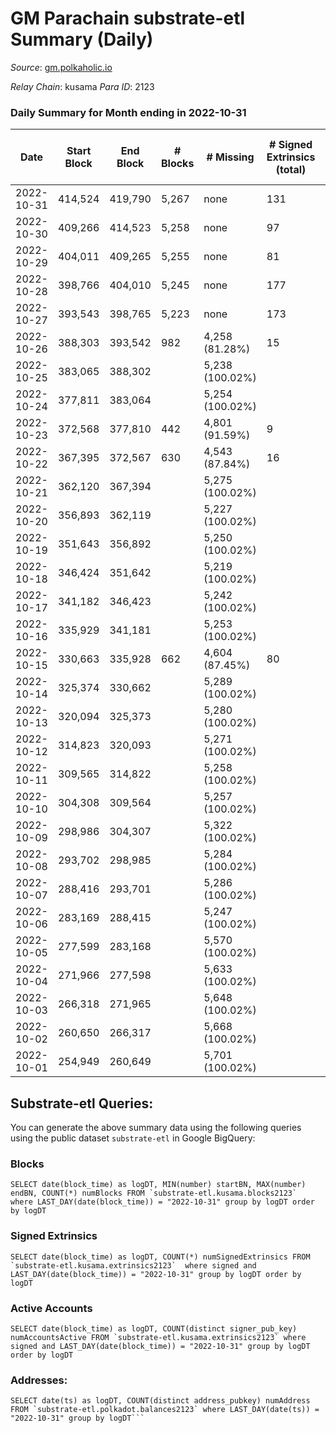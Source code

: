 # GM Parachain substrate-etl Summary (Daily)

_Source_: [gm.polkaholic.io](https://gm.polkaholic.io)

*Relay Chain*: kusama
*Para ID*: 2123



### Daily Summary for Month ending in 2022-10-31


| Date | Start Block | End Block | # Blocks | # Missing | # Signed Extrinsics (total) | # Active Accounts | # Addresses with Balances | # Events | # Transfers | # XCM Transfers In | # XCM Transfers Out |
| ---- | ----------- | --------- | -------- | --------- | --------------------------- | ----------------- | ------------------------- | -------- | ----------- | ------------------ | ------------------- |
| 2022-10-31 | 414,524 | 419,790 | 5,267 | none  | 131 | 16 | 9,083 | 13,864 | 1,672  |   |   |
| 2022-10-30 | 409,266 | 414,523 | 5,258 | none  | 97 | 12 |  | 12,888 | 1,084  |   |   |
| 2022-10-29 | 404,011 | 409,265 | 5,255 | none  | 81 | 11 |  | 11,895 | 561  |   |   |
| 2022-10-28 | 398,766 | 404,010 | 5,245 | none  | 177 | 20 |  | 14,984 | 2,324  |   |   |
| 2022-10-27 | 393,543 | 398,765 | 5,223 | none  | 173 | 19 |  | 13,777 | 1,589  |   |   |
| 2022-10-26 | 388,303 | 393,542 | 982 | 4,258 (81.28%) | 15 | 7 |  | 2,790 | 404  |   |   |
| 2022-10-25 | 383,065 | 388,302 |  | 5,238 (100.02%) |  |  |  |  |   |   |   |
| 2022-10-24 | 377,811 | 383,064 |  | 5,254 (100.02%) |  |  |  |  |   |   |   |
| 2022-10-23 | 372,568 | 377,810 | 442 | 4,801 (91.59%) | 9 | 4 |  | 1,144 | 173  |   |   |
| 2022-10-22 | 367,395 | 372,567 | 630 | 4,543 (87.84%) | 16 | 2 |  | 1,693 | 249  |   |   |
| 2022-10-21 | 362,120 | 367,394 |  | 5,275 (100.02%) |  |  |  |  |   |   |   |
| 2022-10-20 | 356,893 | 362,119 |  | 5,227 (100.02%) |  |  |  |  |   |   |   |
| 2022-10-19 | 351,643 | 356,892 |  | 5,250 (100.02%) |  |  |  |  |   |   |   |
| 2022-10-18 | 346,424 | 351,642 |  | 5,219 (100.02%) |  |  |  |  |   |   |   |
| 2022-10-17 | 341,182 | 346,423 |  | 5,242 (100.02%) |  |  |  |  |   |   |   |
| 2022-10-16 | 335,929 | 341,181 |  | 5,253 (100.02%) |  |  |  |  |   |   |   |
| 2022-10-15 | 330,663 | 335,928 | 662 | 4,604 (87.45%) | 80 | 7 |  | 2,697 | 496  |   |   |
| 2022-10-14 | 325,374 | 330,662 |  | 5,289 (100.02%) |  |  |  |  |   |   |   |
| 2022-10-13 | 320,094 | 325,373 |  | 5,280 (100.02%) |  |  |  |  |   |   |   |
| 2022-10-12 | 314,823 | 320,093 |  | 5,271 (100.02%) |  |  |  |  |   |   |   |
| 2022-10-11 | 309,565 | 314,822 |  | 5,258 (100.02%) |  |  |  |  |   |   |   |
| 2022-10-10 | 304,308 | 309,564 |  | 5,257 (100.02%) |  |  |  |  |   |   |   |
| 2022-10-09 | 298,986 | 304,307 |  | 5,322 (100.02%) |  |  |  |  |   |   |   |
| 2022-10-08 | 293,702 | 298,985 |  | 5,284 (100.02%) |  |  |  |  |   |   |   |
| 2022-10-07 | 288,416 | 293,701 |  | 5,286 (100.02%) |  |  |  |  |   |   |   |
| 2022-10-06 | 283,169 | 288,415 |  | 5,247 (100.02%) |  |  |  |  |   |   |   |
| 2022-10-05 | 277,599 | 283,168 |  | 5,570 (100.02%) |  |  |  |  |   |   |   |
| 2022-10-04 | 271,966 | 277,598 |  | 5,633 (100.02%) |  |  |  |  |   |   |   |
| 2022-10-03 | 266,318 | 271,965 |  | 5,648 (100.02%) |  |  |  |  |   |   |   |
| 2022-10-02 | 260,650 | 266,317 |  | 5,668 (100.02%) |  |  |  |  |   |   |   |
| 2022-10-01 | 254,949 | 260,649 |  | 5,701 (100.02%) |  |  |  |  |   |   |   |

## Substrate-etl Queries:
You can generate the above summary data using the following queries using the public dataset `substrate-etl` in Google BigQuery:


### Blocks
```
SELECT date(block_time) as logDT, MIN(number) startBN, MAX(number) endBN, COUNT(*) numBlocks FROM `substrate-etl.kusama.blocks2123`  where LAST_DAY(date(block_time)) = "2022-10-31" group by logDT order by logDT
```


### Signed Extrinsics
```
SELECT date(block_time) as logDT, COUNT(*) numSignedExtrinsics FROM `substrate-etl.kusama.extrinsics2123`  where signed and LAST_DAY(date(block_time)) = "2022-10-31" group by logDT order by logDT
```


### Active Accounts
```
SELECT date(block_time) as logDT, COUNT(distinct signer_pub_key) numAccountsActive FROM `substrate-etl.kusama.extrinsics2123` where signed and LAST_DAY(date(block_time)) = "2022-10-31" group by logDT order by logDT
```


### Addresses:
```
SELECT date(ts) as logDT, COUNT(distinct address_pubkey) numAddress FROM `substrate-etl.polkadot.balances2123` where LAST_DAY(date(ts)) = "2022-10-31" group by logDT```

